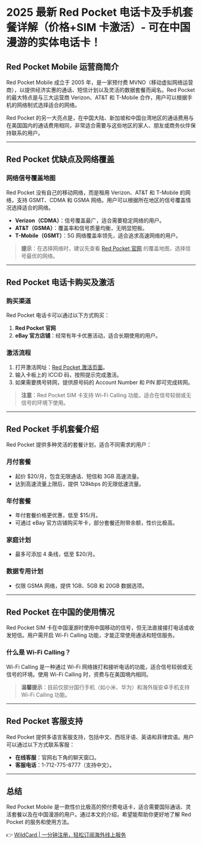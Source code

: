 # 2025 最新 Red Pocket 电话卡及手机套餐详解（价格+SIM 卡激活）- 可在中国漫游的实体电话卡！


## Red Pocket Mobile 运营商简介

Red Pocket Mobile 成立于 2005 年，是一家预付费 MVNO（移动虚拟网络运营商），以提供经济实惠的通话、短信计划以及灵活的数据套餐而闻名。Red Pocket 的最大特点是与三大运营商 Verizon、AT&T 和 T-Mobile 合作，用户可以根据手机的网络制式选择适合的网络。

Red Pocket 的另一大亮点是，在中国大陆、新加坡和中国台湾地区的通话费用与在美国国内的通话费用相同，非常适合需要与这些地区的家人、朋友或商务伙伴保持联系的用户。

---

## Red Pocket 优缺点及网络覆盖

### 网络信号覆盖地图
Red Pocket 没有自己的移动网络，而是租用 Verizon、AT&T 和 T-Mobile 的网络，支持 GSMT、CDMA 和 GSMA 网络。用户可以根据所在地区的信号覆盖情况选择适合的网络。

- **Verizon（CDMA）**：信号覆盖最广，适合需要稳定网络的用户。
- **AT&T（GSMA）**：覆盖率和信号质量均衡，无明显短板。
- **T-Mobile（GSMT）**：5G 网络覆盖率领先，适合追求高速网络的用户。

> **提示**：在选择网络时，建议先查看 [Red Pocket 官网](https://bit.ly/bewildcard) 的覆盖地图，选择信号最优的网络。

---

## Red Pocket 电话卡购买及激活

### 购买渠道
Red Pocket 电话卡可以通过以下方式购买：
1. **Red Pocket 官网**  
2. **eBay 官方店铺**：经常有年卡优惠活动，适合长期使用的用户。

### 激活流程
1. 打开激活网址：[Red Pocket 激活页面](https://bit.ly/bewildcard)。  
2. 输入卡板上的 ICCID 码，按照提示完成激活。  
3. 如果需要携号转网，提供原号码的 Account Number 和 PIN 即可完成转网。

> **注意**：Red Pocket SIM 卡支持 Wi-Fi Calling 功能，适合在信号较弱或无信号的环境下使用。

---

## Red Pocket 手机套餐介绍

Red Pocket 提供多种灵活的套餐计划，适合不同需求的用户：

### 月付套餐
- 起价 $20/月，包含无限通话、短信和 3GB 高速流量。
- 达到高速流量上限后，提供 128kbps 的无限低速流量。

### 年付套餐
- 年付套餐价格更优惠，低至 $15/月。
- 可通过 eBay 官方店铺购买年卡，部分套餐还附带余额，性价比极高。

### 家庭计划
- 最多可添加 4 条线，低至 $20/月。

### 数据专用计划
- 仅限 GSMA 网络，提供 1GB、5GB 和 20GB 数据选项。

---

## Red Pocket 在中国的使用情况

Red Pocket SIM 卡在中国漫游时使用中国移动的信号，但无法直接接打电话或收发短信。用户需开启 Wi-Fi Calling 功能，才能正常使用通话和短信服务。

### 什么是 Wi-Fi Calling？
Wi-Fi Calling 是一种通过 Wi-Fi 网络拨打和接听电话的功能，适合信号较弱或无信号的环境。使用 Wi-Fi Calling 时，资费与在美国境内相同。

> **温馨提示**：目前仅部分国行手机（如小米、华为）和海外版安卓手机支持 Wi-Fi Calling 功能。

---

## Red Pocket 客服支持

Red Pocket 提供多语言客服支持，包括中文、西班牙语、英语和菲律宾语。用户可以通过以下方式联系客服：
- **在线客服**：官网右下角的聊天窗口。
- **客服电话**：1-712-775-8777（支持中文）。

---

## 总结

Red Pocket Mobile 是一款性价比极高的预付费电话卡，适合需要国际通话、灵活套餐以及在中国漫游的用户。通过本文的介绍，希望能帮助你更好地了解 Red Pocket 的服务和使用方法。

👉 [WildCard | 一分钟注册，轻松订阅海外线上服务](https://bit.ly/bewildcard)

